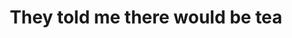 ---
ee_id_thing: '4482'
site: '1'
type: '2'
inv_num: 2019-045
add_credit: Cory Arcangel & Hampus Lindwall
url: 2019-045-they-told-me-there-would-be-tea
title: They told me there would be tea
year: '2019'
display_year: '2019'
medium: Audio mixtape (for NTS radio)
dims:
pitch: Mixtape for NTS radio (kinda wild TBH)
ps:
live_url: https://www.nts.live/shows/guests/episodes/cory-arcangel-hampus-lindwall-18th-june-2019
youtube:
related_code:
imgs: tea-mix-2019-045-db-ih--cIDu.jpg
subheading:
download:
commission:
related:
layout: things-i-made
---